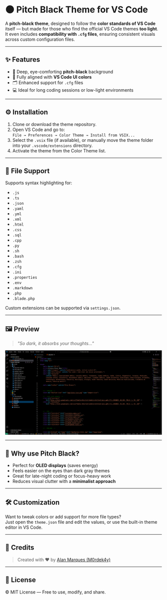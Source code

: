 # 🌑 Pitch Black Theme for VS Code

A **pitch-black theme**, designed to follow the **color standards of VS Code** itself — but made for those who find the official VS Code themes **too light**.  
It even includes **compatibility with `.cfg` files**, ensuring consistent visuals across custom configuration files.

---

## ✨ Features

- 🎨 Deep, eye-comforting **pitch-black** background
- 🧩 Fully aligned with **VS Code UI colors**
- 🗂️ Enhanced support for `.cfg` files
- 💻 Ideal for long coding sessions or low-light environments

---

## ⚙️ Installation

1. Clone or download the theme repository.
2. Open VS Code and go to:  
   `File → Preferences → Color Theme → Install from VSIX...`
3. Select the `.vsix` file (if available), or manually move the theme folder into your `.vscode/extensions` directory.
4. Activate the theme from the Color Theme list.

---

## 📂 File Support

Supports syntax highlighting for:

- `.js`
- `.ts`
- `.json`
- `.yaml`
- `.yml`
- `.xml`
- `.html`
- `.css`
- `.sql`
- `.cpp`
- `.py`
- `.sh`
- `.bash`
- `.zsh`
- `.cfg`
- `.ini`
- `.properties`
- `.env`
- `.markdown`
- `.php`
- `.blade.php`


Custom extensions can be supported via `settings.json`.

---

## 🖼️ Preview

> _"So dark, it absorbs your thoughts..."_

![Preview](https://github.com/MarqueesDev/kids-theme/blob/main/screenshots/preview.png?raw=true)

---

## 📌 Why use Pitch Black?

- Perfect for **OLED displays** (saves energy)
- Feels easier on the eyes than dark gray themes
- Great for late-night coding or focus-heavy work
- Reduces visual clutter with a **minimalist approach**

---

## 🛠️ Customization

Want to tweak colors or add support for more file types?  
Just open the `theme.json` file and edit the values, or use the built-in theme editor in VS Code.

---

## 🙌 Credits

> Created with ❤️ by [Alan Marques (M0rdek4y)](https://github.com/MarqueesDev)

---

## 🧠 License

© MIT License — Free to use, modify, and share.